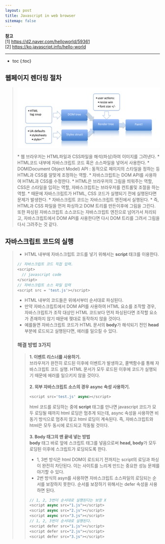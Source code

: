 ```yaml
---
layout: post
title: Javascript in web browser
sitemap: false
---
```


**참고**  
[1] <https://d2.naver.com/helloworld/59361>  
[2] <https://ko.javascript.info/hello-world>  
* * *  

* toc
{:toc}

## 웹페이지 렌더링 절차
> <p align="center"><img width="550" src="/assets/img/javascript/elementary/1.png"></p>
> * 웹 브라우저는 HTML파일과 CSS파일을 해석(파싱)하여 이미지를 그려낸다.
> * HTML코드 내부에 자바스크립트 코드 혹은 소스파일을 넣어서 사용한다.
> * DOM(Document Object Model) API : 동적으로 페이지의 스타일을 정하는 등 HTML과 CSS를 알맞게 조정하는 역할.
> * 자바스크립트는 DOM API를 사용하여 HTML과 CSS를 수정한다.
> * HTML은 브라우저의 그림을 띄워주는 역할, CSS은 스타일을 입히는 역할, 자바스크립트는 브라우저를 컨트롤및 조절을 하는 역할.
> * 때문에 자바스크립트가 HTML, CSS 코드가 실행되기 전에 실행된다면 문제가 발생한다.
> * 자바스크립트 코드는 자바스크립트 엔진에서 실행된다.
> * 즉, HTML과 CSS 파일을 먼저 파싱하고 DOM 트리를 만든이후에 그림을 그린다. 또한 파싱된 자바스크립트 소스코드는 자바스크립트 엔진으로 넘어가서 처리되고, 자바스크립트에서 DOM API를 사용한다면 다시 DOM 트리를 그려서 그림을 다시 그려주는 것 같다.

## 자바스크립트 코드의 실행
> * HTML 내부에 자바스크립트 코드를 넣기 위해서는 **script** 태크를 이용한다.
> ```js
> // 자바스크립트 코드 직접 입력.
> <script> 
>   // javascript code 
> </script>  
> // 자바스크립트 소스 파일 입력
> <script src = 'test.js'></script>
> ```
> * HTML 내부의 코드들은 위에서부터 순서대로 파싱된다.
> * 만약 자바스크립트에서 DOM API를 사용하여 HTML 요소를 조작할 경우, 자바스크립트가 조작 대상인 HTML 코드보다 먼저 파싱된다면 조작할 요소가 존재하지 않기 때문에 젲대로 동작하지 않을 것이다.
> * 예를들면 자바스크립트 코드가 HTML 문서의 **body**가 해석되기 전인 **head** 부분에 로드되고 실행된다면, 에러를 일으킬 수 있다.
> 
> ### 해결 방법 3가지
> > **1. 이벤트 리스너를 사용하기.**  
> > 브라우저가 완전히 로드된 이후에 이벤트가 발생하고, 콜백함수를 통해 자바스크립트 코드 실행. HTML 문서가 모두 로드된 이후에 코드가 실행되기 때문에 에러를 일으키지 않을 것이다.  
> > <br>
> > **2. 외부 자바스크립트 소스의 경우 async 속성 사용하기.**  
> > ```js
> > <script src='test.js' async></script>
> > ```
> > html 코드를 로딩하는 중에 **script** 태그를 만나면 javascript 코드가 모두 로딩될 때까지 html 로딩은 멈추게 되는데, async 속성을 사용하면 비동기 방식으로 멈추지 않고 html 로딩이 계속된다. 즉, 자바스크립트와 html은 모두 동시에 로드되고 작동될 것이다.  
> > <br>
> > **3. Body 태그의 맨 끝네 넣는 방법**  
> > **body** 태그 바로 앞에 스크립트 태그를 넣음으로써 **head, body**가 모두 로딩된 이후에 스크립트가 로딩되도록 한다.  
> > * 1, 3번 방식은 html DOM이 로드되기 전까지는 script의 로딩과 파싱이 완전히 차단된다. 이는 사이트를 느리게 만드는 중요한 성능 문제를 야기할 수 있다.  
> > * 2번 방식의 asyn를 사용하면 자바스크립트 소스파일의 로딩되는 순서를 보장하지 못한다. 순서를 보장하기 위해서는 defer 속성을 사용하면 된다.  
> > ```js
> > // 1, 2, 3번이 순서대로 실행된다는 보장 X
> > <script async src="1.js"></script>
> > <script async src="2.js"></script>
> > <script async src="3.js"></script>  
> > // 1, 2, 3번이 순서대로 실행된다.
> > <script defer src="1.js"></script>
> > <script defer src="2.js"></script>
> > <script defer src="3.js"></script>  
> > ```
